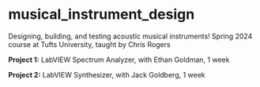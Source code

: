 # musical_instrument_design
Designing, building, and testing acoustic musical instruments!
Spring 2024 course at Tufts University, taught by Chris Rogers


**Project 1:** LabVIEW Spectrum Analyzer, with Ethan Goldman, 1 week

**Project 2:** LabVIEW Synthesizer, with Jack Goldberg, 1 week
